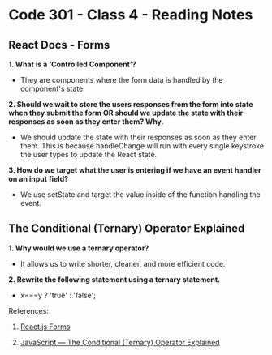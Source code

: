 # Code 301 - Class 4 - Reading Notes

## React Docs - Forms

**1. What is a ‘Controlled Component’?**

- They are components where the form data is handled by the component's state.

**2. Should we wait to store the users responses from the form into state when they submit the form OR should we update the state with their responses as soon as they enter them? Why.**

- We should update the state with their responses as soon as they enter them. This is because handleChange will run with every single keystroke the user types to update the React state.

**3. How do we target what the user is entering if we have an event handler on an input field?**

- We use setState and target the value inside of the function handling the event.

## The Conditional (Ternary) Operator Explained

**1. Why would we use a ternary operator?**

- It allows us to write shorter, cleaner, and more efficient code.

**2. Rewrite the following statement using a ternary statement.**

- x===y ? 'true' : 'false';

References:

1. [React.js Forms](https://reactjs.org/docs/forms.html)

2. [JavaScript — The Conditional (Ternary) Operator Explained](https://codeburst.io/javascript-the-conditional-ternary-operator-explained-cac7218beeff)

